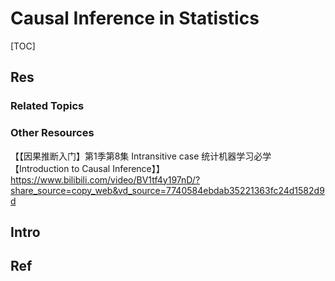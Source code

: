 # Causal Inference in Statistics

[TOC]



## Res
### Related Topics


### Other Resources
【【因果推断入门】第1季第8集 Intransitive case 统计机器学习必学【Introduction to Causal Inference】】 https://www.bilibili.com/video/BV1tf4y197nD/?share_source=copy_web&vd_source=7740584ebdab35221363fc24d1582d9d



## Intro



## Ref

